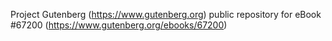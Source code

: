 Project Gutenberg (https://www.gutenberg.org) public repository for
eBook #67200 (https://www.gutenberg.org/ebooks/67200)
